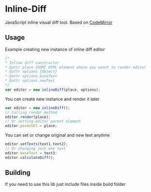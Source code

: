 # Inline-Diff
JavaScript inline visual diff tool. Based on [CodeMirror](https://codemirror.net/)
## Usage
Example creating new instance of inline diff editor
```javascript
/*
* Inline diff constructor
* @attr place {DOM} HTML element where you wannt to render editor 
* @attr options {Object}
* @attr options.baseText
* @attr options.newText
*/
var editor = new inlineDiff(place, options);
```
You can create new instance and render it later
```javascript
var editor = new inlineDiff();
// Calling render method 
editor.render(place);
// Or setting editor parent element
editor.parentEl = place;
```
You can set or change original and new text anytime
```javascript
editor.setTexts(text1,text2);
// Or changing just one text
editor.baseText = text3;
editor.calculateDiff();
```

## Building
If you need to use this lib just include files inside build folder 
